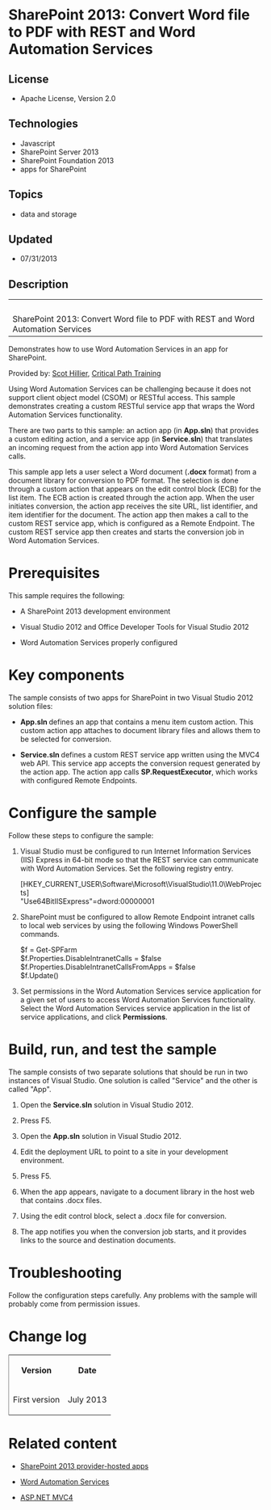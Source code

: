 # SharePoint 2013: Convert Word file to PDF with REST and Word Automation Services
## License
- Apache License, Version 2.0
## Technologies
- Javascript
- SharePoint Server 2013
- SharePoint Foundation 2013
- apps for SharePoint
## Topics
- data and storage
## Updated
- 07/31/2013
## Description

<div id="header">
<table id="bottomTable" cellspacing="0" cellpadding="0">
<tbody>
<tr id="headerTableRow1">
<td align="left"><span id="runningHeaderText">&nbsp;</span></td>
</tr>
<tr id="headerTableRow2">
<td align="left"><span id="nsrTitle">SharePoint 2013: Convert Word file to PDF with REST and Word Automation Services</span></td>
</tr>
</tbody>
</table>
</div>
<div id="mainSection">
<div id="mainBody">
<div>
<p>Demonstrates how to use Word Automation Services in an app for SharePoint.</p>
</div>
<div>
<p><span>Provided by:</span> <a href="http://mvp.microsoft.com/en-us/mvp/Scot%20Hillier-33471" target="_blank">
Scot Hillier</a>, <a href="http://www.criticalpathtraining.com/Pages/default.aspx" target="_blank">
Critical Path Training</a></p>
<p>Using Word Automation Services can be challenging because it does not support client object model (CSOM) or RESTful access. This sample demonstrates creating a custom RESTful service app that wraps the Word Automation Services functionality.</p>
<p>There are two parts to this sample: an action app (in <strong><span class="keyword">App.sln</span></strong>) that provides a custom editing action, and a service app (in
<strong><span class="keyword">Service.sln</span></strong>) that translates an incoming request from the action app into Word Automation Services calls.</p>
<p>This sample app lets a user select a Word document (<strong><span class="keyword">.docx</span></strong> format) from a document library for conversion to PDF format. The selection is done through a custom action that appears on the edit control block (ECB)
 for the list item. The ECB action is created through the action app. When the user initiates conversion, the action app receives the site URL, list identifier, and item identifier for the document. The action app then makes a call to the custom REST service
 app, which is configured as a Remote Endpoint. The custom REST service app then creates and starts the conversion job in Word Automation Services.</p>
</div>
<h1>Prerequisites</h1>
<div id="sectionSection0">
<p>This sample requires the following:</p>
<ul>
<li>
<p>A SharePoint 2013 development environment</p>
</li><li>
<p>Visual Studio 2012 and Office Developer Tools for Visual Studio 2012</p>
</li><li>
<p>Word Automation Services properly configured</p>
</li></ul>
</div>
<h1>Key components</h1>
<div id="sectionSection1">
<p>The sample consists of two apps for SharePoint in two Visual Studio 2012 solution files:</p>
<ul>
<li>
<p><strong><span class="keyword">App.sln</span> </strong>defines an app that contains a menu item custom action. This custom action app attaches to document library files and allows them to be selected for conversion.</p>
</li><li>
<p><strong><span class="keyword">Service.sln</span> </strong>defines a custom REST service app written using the MVC4 web API. This service app accepts the conversion request generated by the action app. The action app calls
<strong><span class="keyword">SP.RequestExecutor</span></strong>, which works with configured Remote Endpoints.</p>
</li></ul>
</div>
<h1>Configure the sample</h1>
<div id="sectionSection2">
<p>Follow these steps to configure the sample:</p>
<div>
<ol>
<li>
<p>Visual Studio must be configured to run Internet Information Services (IIS) Express in 64-bit mode so that the REST service can communicate with Word Automation Services. Set the following registry entry.</p>
<p><span>[HKEY_CURRENT_USER\Software\Microsoft\VisualStudio\11.0\WebProjects]</span>
<br>
<span>&quot;Use64BitIISExpress&quot;=dword:00000001</span></p>
</li><li>
<p>SharePoint must be configured to allow Remote Endpoint intranet calls to local web services by using the following Windows PowerShell commands.</p>
<p><span>$f = Get-SPFarm</span> <br>
<span>$f.Properties.DisableIntranetCalls = $false</span> <br>
<span>$f.Properties.DisableIntranetCallsFromApps = $false</span> <br>
<span>$f.Update()</span></p>
</li><li>
<p>Set permissions in the Word Automation Services service application for a given set of users to access Word Automation Services functionality. Select the Word Automation Services service application in the list of service applications, and click
<strong><span class="ui">Permissions</span></strong>.</p>
</li></ol>
</div>
</div>
<h1>Build, run, and test the sample</h1>
<div id="sectionSection3">
<p>The sample consists of two separate solutions that should be run in two instances of Visual Studio. One solution is called &quot;Service&quot; and the other is called &quot;App&quot;.</p>
<div>
<ol>
<li>
<p>Open the <strong><span class="keyword">Service.sln</span></strong> solution in Visual Studio 2012.</p>
</li><li>
<p>Press F5.</p>
</li><li>
<p>Open the <strong><span class="keyword">App.sln</span></strong> solution in Visual Studio 2012.</p>
</li><li>
<p>Edit the deployment URL to point to a site in your development environment.</p>
</li><li>
<p>Press F5.</p>
</li><li>
<p>When the app appears, navigate to a document library in the host web that contains .docx files.</p>
</li><li>
<p>Using the edit control block, select a .docx file for conversion.</p>
</li><li>
<p>The app notifies you when the conversion job starts, and it provides links to the source and destination documents.</p>
</li></ol>
</div>
</div>
<h1>Troubleshooting</h1>
<div id="sectionSection4">
<p>Follow the configuration steps carefully. Any problems with the sample will probably come from permission issues.</p>
</div>
<h1>Change log</h1>
<div id="sectionSection5"><strong>
<div class="caption"></div>
</strong>
<div>
<table cellspacing="2" cellpadding="5" width="50%" frame="lhs">
<tbody>
<tr>
<th>
<p>Version</p>
</th>
<th>
<p>Date</p>
</th>
</tr>
<tr>
<td>
<p>First version</p>
</td>
<td>
<p>July 2013</p>
</td>
</tr>
</tbody>
</table>
</div>
</div>
<h1>Related content</h1>
<div id="sectionSection6">
<ul>
<li>
<p><a href="http://msdn.microsoft.com/en-us/library/fp179887.aspx#Self_hosted" target="_blank">SharePoint 2013 provider-hosted apps</a></p>
</li><li>
<p><a href="http://msdn.microsoft.com/en-us/library/jj163073.aspx" target="_blank">Word Automation Services</a></p>
</li><li>
<p><a href="http://www.asp.net/mvc/mvc4" target="_blank">ASP.NET MVC4</a></p>
</li></ul>
</div>
</div>
</div>
